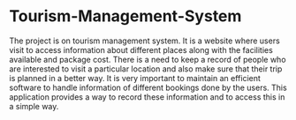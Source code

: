 # Tourism-Management-System
The project is on tourism management system. It is a website where users visit to access information about different places along with the facilities available and package cost. There is a need to keep a record of people who are interested to visit a particular location and also make sure that their trip is planned in a better way.  It is very important to maintain an efficient software to handle information of different bookings done by the users. This application provides a way to record these information and to access this in a simple way.

